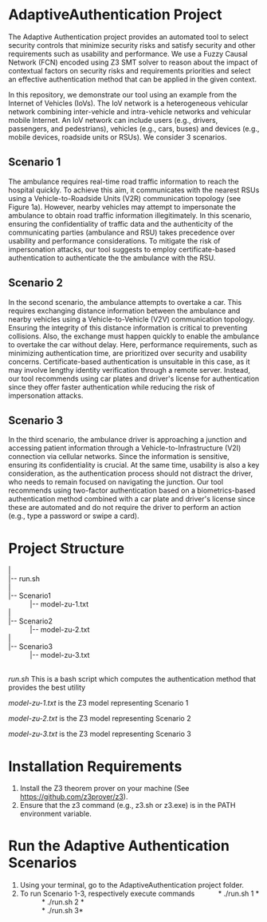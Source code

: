 # AdaptiveAuthentication Project
The Adaptive Authentication project provides an automated tool to select security controls that minimize security risks and satisfy security and other requirements such as usability and performance.
We use a Fuzzy Causal Network (FCN) encoded using Z3 SMT solver to reason about the impact of contextual factors on security risks and requirements priorities and select an effective
authentication method that can be applied in the given context.

In this repository, we demonstrate our tool using an example from the Internet of Vehicles (IoVs). The IoV network is a heterogeneous vehicular network combining inter-vehicle and intra-vehicle
networks and vehicular mobile Internet. An IoV network can include users (e.g., drivers, passengers, and pedestrians), vehicles (e.g., cars, buses) and devices (e.g., mobile devices, roadside units or RSUs). We consider 3 scenarios.

## Scenario 1
The ambulance requires real-time road traffic information to reach the hospital quickly. To achieve this aim, it
communicates with the nearest RSUs using a Vehicle-to-Roadside Units (V2R) communication topology (see Figure 1a).
However, nearby vehicles may attempt to impersonate the ambulance to obtain road traffic information illegitimately. In
this scenario, ensuring the confidentiality of traffic data and the authenticity of the communicating parties (ambulance
and RSU) takes precedence over usability and performance considerations. 
To mitigate the risk of impersonation attacks, our tool suggests to employ certificate-based authentication to authenticate the
the ambulance with the RSU.

## Scenario 2
In the second scenario, the ambulance attempts to overtake a car. This requires exchanging
distance information between the ambulance and nearby vehicles using a Vehicle-to-Vehicle
(V2V) communication topology. Ensuring the integrity of this distance information is critical to preventing collisions.
Also, the exchange must happen quickly to enable the ambulance to overtake the car without delay. Here,
performance requirements, such as minimizing authentication time, are prioritized over security and usability concerns.
Certificate-based authentication is unsuitable in this case, as it may involve lengthy identity verification through a remote server. Instead, our tool recommends using car plates and driver's license for authentication since they offer faster authentication while reducing the risk of impersonation attacks.

## Scenario 3
In the third scenario, the ambulance driver is approaching a junction and accessing patient information through a Vehicle-to-Infrastructure
(V2I) connection via cellular networks. Since the information is sensitive, ensuring its confidentiality is
crucial. At the same time, usability is also a key consideration, as the authentication process should not distract the
driver, who needs to remain focused on navigating the junction. Our tool recommends using two-factor authentication based on a biometrics-based authentication method combined with a car plate and driver's license since these are automated and do not require the driver to perform an action (e.g., type a password or swipe a card).

# Project Structure
| <br />
|-- run.sh<br />
|<br />
|-- Scenario1 <br />
&nbsp;&nbsp;&nbsp; &nbsp;&nbsp;&nbsp;&nbsp;&nbsp;&nbsp;     |-- model-zu-1.txt<br />
|<br />
|-- Scenario2 <br />
&nbsp;&nbsp;&nbsp; &nbsp;&nbsp;&nbsp;&nbsp;&nbsp;&nbsp;      |-- model-zu-2.txt<br />
|<br />
|-- Scenario3<br />
 &nbsp;&nbsp;&nbsp; &nbsp;&nbsp;&nbsp;&nbsp;&nbsp;&nbsp;     |-- model-zu-3.txt<br /><br />

*run.sh* This is a bash script which computes the authentication method that provides the best utility

*model-zu-1.txt* is the Z3 model representing Scenario 1

*model-zu-2.txt* is the Z3 model representing Scenario 2

*model-zu-3.txt* is the Z3 model representing Scenario 3

# Installation Requirements
1) Install the Z3 theorem prover on your machine (See https://github.com/z3prover/z3).
2) Ensure that the z3 command (e.g., z3.sh or z3.exe) is in the PATH environment variable.

# Run the Adaptive Authentication Scenarios
1) Using your terminal, go to the AdaptiveAuthentication project folder.
2) To run Scenario 1-3, respectively execute commands
  &nbsp;&nbsp;&nbsp; &nbsp;&nbsp;&nbsp;&nbsp;&nbsp;&nbsp;  * ./run.sh 1 * <br />
&nbsp;&nbsp;&nbsp; &nbsp;&nbsp;&nbsp;&nbsp;&nbsp;&nbsp;  * ./run.sh 2 * <br />
&nbsp;&nbsp;&nbsp; &nbsp;&nbsp;&nbsp;&nbsp;&nbsp;&nbsp;  * ./run.sh 3*
   
